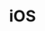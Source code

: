 ---
title: iOS
image: https://lh3.googleusercontent.com/proxy/zgnmHipn5irpLZ_k8QsV4Bb-G6UrISuJQIRUKFrlEWFkxj5jBQTFs6Sb85WWIbBNxmeHsBG8WDsGsD02EHFmrkCA_aaeWJbLFP_VjCY-tfbzb5R41mPdLWsHc9k
hero_image: https://i.redd.it/em566jx9ni651.jpg
hero_darken: false
---